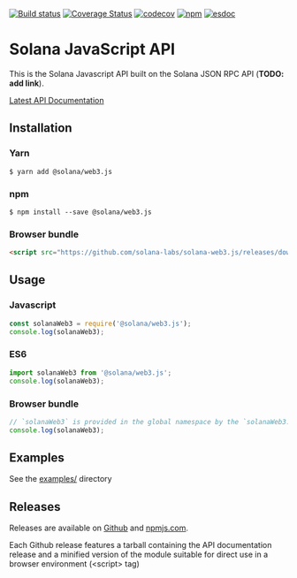 [![Build status](https://api.travis-ci.org/solana-labs/solana-web3.js.svg?branch=master)](https://travis-ci.org/solana-labs/solana-web3.js)
[![Coverage Status](https://coveralls.io/repos/github/solana-labs/solana-web3.js/badge.svg?branch=master)](https://coveralls.io/github/solana-labs/solana-web3.js?branch=master)
[![codecov](https://codecov.io/gh/solana-labs/solana-web3.js/branch/master/graph/badge.svg)](https://codecov.io/gh/solana-labs/solana-web3.js)
[![npm](https://img.shields.io/npm/v/@solana/web3.js.svg?style=flat)](https://www.npmjs.com/package/@solana/web3.js)
[![esdoc](https://solana-labs.github.io/solana-web3.js/badge.svg)](https://solana-labs.github.io/solana-web3.js/)

# Solana JavaScript API

This is the Solana Javascript API built on the Solana JSON RPC API (**TODO: add
link**).

[Latest API Documentation](https://solana-labs.github.io/solana-web3.js/)


## Installation

### Yarn
```
$ yarn add @solana/web3.js
```

### npm
```
$ npm install --save @solana/web3.js
```

### Browser bundle
```html
<script src="https://github.com/solana-labs/solana-web3.js/releases/download/v0.0.3/solanaWeb3.min.js"></script>
```

## Usage

### Javascript
```js
const solanaWeb3 = require('@solana/web3.js');
console.log(solanaWeb3);
```

### ES6
```js
import solanaWeb3 from '@solana/web3.js';
console.log(solanaWeb3);
```

### Browser bundle
```js
// `solanaWeb3` is provided in the global namespace by the `solanaWeb3.min.js` script bundle.
console.log(solanaWeb3);
```

## Examples
See the [examples/](https://github.com/solana-labs/solana-web3.js/tree/master/examples) directory

## Releases
Releases are available on [Github](https://github.com/solana-labs/solana-web3.js/releases)
and [npmjs.com](https://www.npmjs.com/package/@solana/web3.js).

Each Github release features a tarball containing the API documentation release
and a minified version of the module suitable for direct use in a browser
environment (&lt;script&gt; tag)
